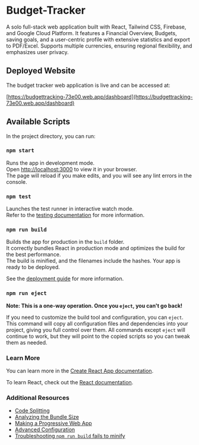 # Budget-Tracker
A solo full-stack web application built with React, Tailwind CSS, Firebase, and Google Cloud Platform. It features a Financial Overview, Budgets, saving goals, and a user-centric profile with extensive statistics and export to PDF/Excel. Supports multiple currencies, ensuring regional flexibility, and emphasizes user privacy. 

## Deployed Website

The budget tracker web application is live and can be accessed at:

[https://budgettracking-73e00.web.app/dashboard](https://budgettracking-73e00.web.app/dashboard)

## Available Scripts

In the project directory, you can run:

### `npm start`

Runs the app in development mode.\
Open [http://localhost:3000](http://localhost:3000) to view it in your browser.\
The page will reload if you make edits, and you will see any lint errors in the console.

### `npm test`

Launches the test runner in interactive watch mode.\
Refer to the [testing documentation](https://facebook.github.io/create-react-app/docs/running-tests) for more information.

### `npm run build`

Builds the app for production in the `build` folder.\
It correctly bundles React in production mode and optimizes the build for the best performance.\
The build is minified, and the filenames include the hashes. Your app is ready to be deployed.

See the [deployment guide](https://facebook.github.io/create-react-app/docs/deployment) for more information.

### `npm run eject`

**Note: This is a one-way operation. Once you `eject`, you can't go back!**

If you need to customize the build tool and configuration, you can `eject`. This command will copy all configuration files and dependencies into your project, giving you full control over them. All commands except `eject` will continue to work, but they will point to the copied scripts so you can tweak them as needed.

### Learn More

You can learn more in the [Create React App documentation](https://facebook.github.io/create-react-app/docs/getting-started).

To learn React, check out the [React documentation](https://reactjs.org/).

### Additional Resources

- [Code Splitting](https://facebook.github.io/create-react-app/docs/code-splitting)
- [Analyzing the Bundle Size](https://facebook.github.io/create-react-app/docs/analyzing-the-bundle-size)
- [Making a Progressive Web App](https://facebook.github.io/create-react-app/docs/making-a-progressive-web-app)
- [Advanced Configuration](https://facebook.github.io/create-react-app/docs/advanced-configuration)
- [Troubleshooting `npm run build` fails to minify](https://facebook.github.io/create-react-app/docs/troubleshooting#npm-run-build-fails-to-minify)
